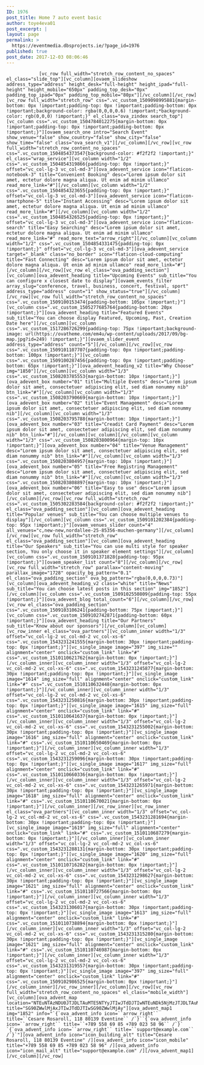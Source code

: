 ```yaml
---
ID: 1976
post_title: Home 7 auto event basic
author: toye4eva01
post_excerpt: |
layout: page
permalink: >
  https://eventmedia.dbsprojects.ie/?page_id=1976
published: true
post_date: 2017-12-03 08:06:46
---
```


				[vc_row full_width="stretch_row_content_no_spaces" el_class="slide_top"][vc_column][ovaem_slideshow address_type="address" height_desk="full-height" height_ipad="full-height" height_mobile="650px" padding_top_desk="0px" padding_top_ipad="0px" padding_top_mobile="80px"][/vc_column][/vc_row][vc_row full_width="stretch_row" css=".vc_custom_1509098995881{margin-bottom: 0px !important;padding-top: 0px !important;padding-bottom: 0px !important;background-color: rgba(0,0,0,0.6) !important;*background-color: rgb(0,0,0) !important;}" el_class="ova_zindex search_top"][vc_column css=".vc_custom_1504784012275{margin-bottom: 0px !important;padding-top: 0px !important;padding-bottom: 0px !important;}"][ovaem_search_one intro="Search Event" show_venue="false" show_country="false" show_city="false" show_time="false" class="ova_search_v1"][/vc_column][/vc_row][vc_row full_width="stretch_row_content_no_spaces" css=".vc_custom_1504854373547{background-color: #f2f2f2 !important;}" el_class="wrap_service"][vc_column width="1/2" css=".vc_custom_1504854319866{padding-top: 0px !important;}" offset="vc_col-lg-3 vc_col-md-3"][ova_adevent_service icon="flaticon-notebook-3" title="Convenient Booking" desc="Lorem ipsum dolor sit amet, ectetur dolore magna aliqua. Ut enim ad minim ullamco" read_more_link="#"][/vc_column][vc_column width="1/2" css=".vc_custom_1504854323655{padding-top: 0px !important;}" offset="vc_col-lg-3 vc_col-md-3"][ova_adevent_service icon="flaticon-smartphone-5" title="Instant Accessing" desc="Lorem ipsum dolor sit amet, ectetur dolore magna aliqua. Ut enim ad minim ullamco" read_more_link="#"][/vc_column][vc_column width="1/2" css=".vc_custom_1504854326525{padding-top: 0px !important;}" offset="vc_col-lg-3 vc_col-md-3"][ova_adevent_service icon="flaticon-search" title="Easy Searching" desc="Lorem ipsum dolor sit amet, ectetur dolore magna aliqua. Ut enim ad minim ullamco" read_more_link="#" read_more_text="arrow_right"][/vc_column][vc_column width="1/2" css=".vc_custom_1504854331475{padding-top: 0px !important;}" offset="vc_col-lg-3 vc_col-md-3"][ova_adevent_service target="_blank" class="no_border" icon="flaticon-cloud-computing" title="Fast Connecting" desc="Lorem ipsum dolor sit amet, ectetur dolore magna aliqua. Ut enim ad minim ullamco" read_more_link="#"][/vc_column][/vc_row][vc_row el_class="ova_padding_section"][vc_column][ova_adevent_heading title="Upcoming Events" sub_title="You can configure x closest date to display"][ovaem_events_filter array_slug="conference, travel, business, concert, festival, sport" address_type="address" count="1" show_status="true"][/vc_column][/vc_row][vc_row full_width="stretch_row_content_no_spaces" css=".vc_custom_1509100153474{padding-bottom: 105px !important;}"][vc_column css=".vc_custom_1505277685764{padding-bottom: 20px !important;}"][ova_adevent_heading title="Featured Events" sub_title="You can choose display Featured, Upcoming, Past, Creation Date here"][/vc_column][vc_column css=".vc_custom_1517286726299{padding-top: 75px !important;background-image: url(https://ovatheme.com/em4u/wp-content/uploads/2017/09/bg-map.jpg?id=249) !important;}"][ovaem_slider_event address_type="address" count="5"][/vc_column][/vc_row][vc_row css=".vc_custom_1509101107707{padding-top: 0px !important;padding-bottom: 100px !important;}"][vc_column css=".vc_custom_1509100287456{padding-top: 0px !important;padding-bottom: 65px !important;}"][ova_adevent_heading_v2 title="Why Choose" img="1850"][/vc_column][vc_column width="1/3" css=".vc_custom_1508203785553{margin-bottom: 10px !important;}"][ova_adevent_box number="01" title="Multiple Events" desc="Lorem ipsum dolor sit amet, consectetuer adipiscing elit, sed diam nonummy nib" btn_link="#"][/vc_column][vc_column width="1/3" css=".vc_custom_1508203790669{margin-bottom: 10px !important;}"][ova_adevent_box number="02" title="Event Management" desc="Lorem ipsum dolor sit amet, consectetuer adipiscing elit, sed diam nonummy nib"][/vc_column][vc_column width="1/3" css=".vc_custom_1508203795788{margin-bottom: 10px !important;}"][ova_adevent_box number="03" title="Creadit Card Payment" desc="Lorem ipsum dolor sit amet, consectetuer adipiscing elit, sed diam nonummy nib" btn_link="#"][/vc_column][vc_column][/vc_column][vc_column width="1/3" css=".vc_custom_1508203800964{margin-top: 10px !important;}"][ova_adevent_box number="04" title="Venue Management" desc="Lorem ipsum dolor sit amet, consectetuer adipiscing elit, sed diam nonummy nib" btn_link="#"][/vc_column][vc_column width="1/3" css=".vc_custom_1508203804957{margin-top: 10px !important;}"][ova_adevent_box number="05" title="Free Registring Management" desc="Lorem ipsum dolor sit amet, consectetuer adipiscing elit, sed diam nonummy nib" btn_link="#"][/vc_column][vc_column width="1/3" css=".vc_custom_1508203808897{margin-top: 10px !important;}"][ova_adevent_box number="06" title="Easy to use" desc="Lorem ipsum dolor sit amet, consectetuer adipiscing elit, sed diam nonummy nib"][/vc_column][/vc_row][vc_row full_width="stretch_row" css=".vc_custom_1505302283584{background-color: #f2f2f2 !important;}" el_class="ova_padding_section"][vc_column][ova_adevent_heading title="Popular venues" sub_title="You can choose multiple venues to display"][/vc_column][vc_column css=".vc_custom_1509101202384{padding-top: 95px !important;}"][ovaem_venues_slider count="4" all_venues="c,new-new,nordallee-25-85356-muchen-germany"][/vc_column][/vc_row][vc_row full_width="stretch_row" el_class="ova_padding_section"][vc_column][ova_adevent_heading title="Our Speakers" sub_title="You can use multi style for speaker section, You only choose it in speaker element settings"][/vc_column][vc_column css=".vc_custom_1509101371828{padding-top: 95px !important;}"][ovaem_speaker_list count="8"][/vc_column][/vc_row][vc_row full_width="stretch_row" parallax="content-moving" parallax_image="1728" opacity_bg_pattern="0.1" el_class="ova_padding_section" ova_bg_pattern="rgba(0,0,0,0.73)"][vc_column][ova_adevent_heading_v2 class="white" title="News" sub_title="You can choose latest posts in this section" img="1852"][/vc_column][vc_column css=".vc_custom_1509102550809{padding-top: 55px !important;}"][ova_adevent_blog total_count="6"][/vc_column][/vc_row][vc_row el_class="ova_padding_section" css=".vc_custom_1509103106241{padding-bottom: 75px !important;}"][vc_column css=".vc_custom_1509102742871{padding-bottom: 60px !important;}"][ova_adevent_heading title="Our Partners" sub_title="Know about our sponsors"][/vc_column][vc_column][vc_row_inner el_class="ova_partners"][vc_column_inner width="1/3" offset="vc_col-lg-2 vc_col-md-2 vc_col-xs-6" css=".vc_custom_1543231241555{margin-bottom: 30px !important;padding-top: 0px !important;}"][vc_single_image image="397" img_size="" alignment="center" onclick="custom_link" link="#" css=".vc_custom_1510110621762{margin-bottom: 0px !important;}"][/vc_column_inner][vc_column_inner width="1/3" offset="vc_col-lg-2 vc_col-md-2 vc_col-xs-6" css=".vc_custom_1543231245877{margin-bottom: 30px !important;padding-top: 0px !important;}"][vc_single_image image="1614" img_size="full" alignment="center" onclick="custom_link" link="#" css=".vc_custom_1510110632448{margin-bottom: 0px !important;}"][/vc_column_inner][vc_column_inner width="1/3" offset="vc_col-lg-2 vc_col-md-2 vc_col-xs-6" css=".vc_custom_1543231250816{margin-bottom: 30px !important;padding-top: 0px !important;}"][vc_single_image image="1615" img_size="full" alignment="center" onclick="custom_link" link="#" css=".vc_custom_1510110641637{margin-bottom: 0px !important;}"][/vc_column_inner][vc_column_inner width="1/3" offset="vc_col-lg-2 vc_col-md-2 vc_col-xs-6" css=".vc_custom_1543231255002{margin-bottom: 30px !important;padding-top: 0px !important;}"][vc_single_image image="1616" img_size="full" alignment="center" onclick="custom_link" link="#" css=".vc_custom_1510110650469{margin-bottom: 0px !important;}"][/vc_column_inner][vc_column_inner width="1/3" offset="vc_col-lg-2 vc_col-md-2 vc_col-xs-6" css=".vc_custom_1543231259096{margin-bottom: 30px !important;padding-top: 0px !important;}"][vc_single_image image="1617" img_size="full" alignment="center" onclick="custom_link" link="#" css=".vc_custom_1510110660336{margin-bottom: 0px !important;}"][/vc_column_inner][vc_column_inner width="1/3" offset="vc_col-lg-2 vc_col-md-2 vc_col-xs-6" css=".vc_custom_1543231265971{margin-bottom: 30px !important;padding-top: 0px !important;}"][vc_single_image image="1618" img_size="full" alignment="center" onclick="custom_link" link="#" css=".vc_custom_1510110670021{margin-bottom: 0px !important;}"][/vc_column_inner][/vc_row_inner][vc_row_inner el_class="ova_partners"][vc_column_inner width="1/3" offset="vc_col-lg-2 vc_col-md-2 vc_col-xs-6" css=".vc_custom_1543231281694{margin-bottom: 30px !important;padding-top: 0px !important;}"][vc_single_image image="1619" img_size="full" alignment="center" onclick="custom_link" link="#" css=".vc_custom_1510110687279{margin-bottom: 0px !important;}"][/vc_column_inner][vc_column_inner width="1/3" offset="vc_col-lg-2 vc_col-md-2 vc_col-xs-6" css=".vc_custom_1543231288131{margin-bottom: 30px !important;padding-top: 0px !important;}"][vc_single_image image="1620" img_size="full" alignment="center" onclick="custom_link" link="#" css=".vc_custom_1510110716282{margin-bottom: 0px !important;}"][/vc_column_inner][vc_column_inner width="1/3" offset="vc_col-lg-2 vc_col-md-2 vc_col-xs-6" css=".vc_custom_1543231298627{margin-bottom: 30px !important;padding-top: 0px !important;}"][vc_single_image image="1621" img_size="full" alignment="center" onclick="custom_link" link="#" css=".vc_custom_1510110727566{margin-bottom: 0px !important;}"][/vc_column_inner][vc_column_inner width="1/3" offset="vc_col-lg-2 vc_col-md-2 vc_col-xs-6" css=".vc_custom_1543231306017{margin-bottom: 30px !important;padding-top: 0px !important;}"][vc_single_image image="1613" img_size="full" alignment="center" onclick="custom_link" link="#" css=".vc_custom_1510110738894{margin-bottom: 0px !important;}"][/vc_column_inner][vc_column_inner width="1/3" offset="vc_col-lg-2 vc_col-md-2 vc_col-xs-6" css=".vc_custom_1543231315280{margin-bottom: 30px !important;padding-top: 0px !important;}"][vc_single_image image="1621" img_size="full" alignment="center" onclick="custom_link" link="#" css=".vc_custom_1510110746987{margin-bottom: 0px !important;}"][/vc_column_inner][vc_column_inner width="1/3" offset="vc_col-lg-2 vc_col-md-2 vc_col-xs-6" css=".vc_custom_1543231319557{margin-bottom: 30px !important;padding-top: 0px !important;}"][vc_single_image image="397" img_size="full" alignment="center" onclick="custom_link" link="#" css=".vc_custom_1509102986525{margin-bottom: 0px !important;}"][/vc_column_inner][/vc_row_inner][/vc_column][/vc_row][vc_row full_width="stretch_row_content_no_spaces" el_class="mobile_width"][vc_column][ova_advent_map location="NTEuNTAzNDU0JTJDLTAuMTE5NTYyJTIwJTdDJTIwNTEuNDk5NjMzJTJDLTAuMTI0NzU1" title="SG90ZWwlMjAxJTIwJTdDJTIwSG90ZWwlMjAy"][ova_advent_map1 img="1852" info="`{`ova_advent_info icon=``arrow_right`` title=``Cesare Rosaroll, 118 80139 Eventine`` /`}``{`ova_advent_info icon=``arrow_right`` title=``+789 558 69 85 +789 023 58 96`` /`}` `{`ova_advent_info icon=``arrow_right`` title=``support@example.com`` /`}`"][ova_advent_info icon="icon_building_alt" title="Cesare Rosaroll, 118 80139 Eventine" /][ova_advent_info icon="icon_mobile" title="+789 558 69 85 +789 023 58 96" /][ova_advent_info icon="icon_mail_alt" title="support@example.com" /][/ova_advent_map1][/vc_column][/vc_row]
